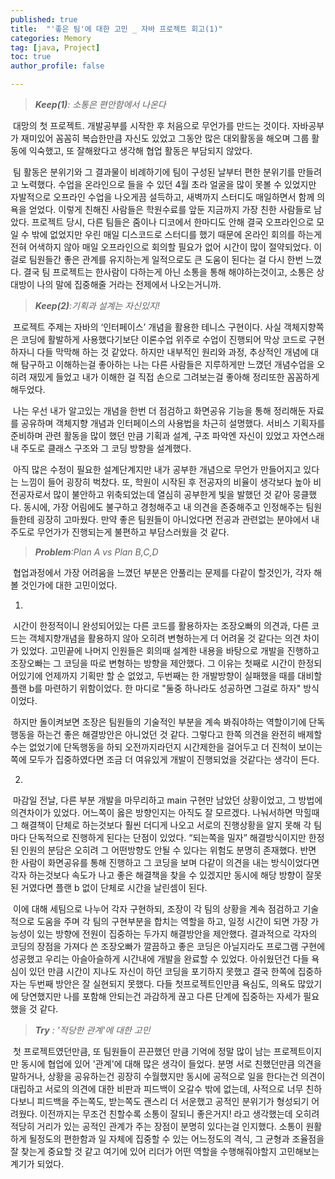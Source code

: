 ```yaml
---
published: true
title:  "'좋은 팀'에 대한 고민 _ 자바 프로젝트 회고(1)"
categories: Memory
tag: [java, Project] 
toc: true
author_profile: false 

---
```




> ***Keep(1)**: 소통은 편안함에서 나온다*

​	대망의 첫 프로젝트. 개발공부를 시작한 후 처음으로 무언가를 만드는 것이다. 자바공부가 재미있어 꼼꼼히 복습한만큼 자신도 있었고 그동안 많은 대외활동을 해오며 그룹 활동에 익숙했고, 또 잘해왔다고 생각해 협업 활동은 부담되지 않았다. 

​	팀 활동은 분위기와 그 결과물이 비례하기에 팀이 구성된 날부터 편한 분위기를 만들려고 노력했다. 수업을 온라인으로 들을 수 있던 4월 초라 얼굴을 많이 못볼 수 있었지만 자발적으로 오프라인 수업을 나오게끔 설득하고, 새벽까지 스터디도 매일하면서 함께 의욕을 얻었다. 이렇게 친해진 사람들은 학원수료를 앞둔 지금까지 가장 친한 사람들로 남았다. 프로젝트 당시, 다른 팀들은 줌이나 디코에서 한마디도 안해 결국 오프라인으로 모일 수 밖에 없었지만 우린 매일 디스코드로 스터디를 했기 때문에 온라인 회의를 하는게 전혀 어색하지 않아 매일 오프라인으로 회의할 필요가 없어 시간이 많이 절약되었다. 이걸로 팀원들간 좋은 관계를 유지하는게 일적으로도 큰 도움이 된다는 걸 다시 한번 느꼈다. 결국 팀 프로젝트는 한사람이 다하는게 아닌 소통을 통해 해야하는것이고, 소통은 상대방이 나의 말에 집중해줄 거라는 전제에서 나오는거니까.  



>  ***Keep(2)**:기획과 설계는 자신있지!*

​	프로젝트 주제는 자바의 ‘인터페이스’ 개념을 활용한 테니스 구현이다. 사실 객체지향쪽은 코딩에 활발하게 사용했다기보단 이론수업 위주로 수업이 진행되어 막상 코드로 구현하자니 다들 막막해 하는 것 같았다. 하지만 내부적인 원리와 과정, 추상적인 개념에 대해 탐구하고 이해하는걸 좋아하는 나는 다른 사람들은 지루하게만 느꼈던 개념수업을 오히려 재밌게 들었고 내가 이해한 걸 직접 손으로 그려보는걸 좋아해 정리또한 꼼꼼하게 해두었다. 

​	나는 우선 내가 알고있는 개념을 한번 더 점검하고 화면공유 기능을 통해 정리해둔 자료를 공유하며 객체지향 개념과 인터페이스의 사용법을 차근히 설명했다. 서비스 기획자를 준비하며 관련 활동을 많이 했던 만큼 기획과 설계, 구조 파악엔 자신이 있었고 자연스래 내 주도로 클래스 구조와 그 코딩 방향을 설계했다. 

​	아직 많은 수정이 필요한 설계단계지만 내가 공부한 개념으로 무언가 만들어지고 있다는 느낌이 들어 굉장히 벅찼다. 또, 학원이 시작된 후 전공자의 비율이 생각보다 높아 비전공자로서 많이 불안하고 위축되었는데 열심히 공부한게 빛을 발했던 것 같아 뭉클했다. 동시에, 가장 어림에도 불구하고 경청해주고 내 의견을 존중해주고 인정해주는 팀원들한테 굉장히 고마웠다. 만약 좋은 팀원들이 아니었다면 전공과 관련없는 분야에서 내 주도로 무언가가 진행되는게 불편하고 부담스러웠을 것 같다. 



> ***Problem**:Plan A vs Plan B,C,D*

​	협업과정에서 가장 어려움을 느꼈던 부분은 안풀리는 문제를 다같이 할것인가, 각자 해볼 것인가에 대한 고민이었다. 

1) 

​	시간이 한정적이니 완성되어있는 다른 코드를 활용하자는 조장오빠의 의견과, 다른 코드는 객체지향개념을 활용하지 않아 오히려 변형하는게 더 어려울 것 같다는 의견 차이가 있었다. 고민끝에 나머지 인원들은 회의때 설계한 내용을 바탕으로 개발을 진행하고 조장오빠는 그 코딩을 따로 변형하는 방향을 제안했다. 그 이유는 첫째로 시간이 한정되어있기에 언제까지 기획만 할 순 없었고, 두번째는 한 개발방향이 실패했을 때를 대비할 플랜 b를 마련하기 위함이었다. 한 마디로 "둘중 하나라도 성공하면 그걸로 하자" 방식이었다. 

​	하지만 돌이켜보면 조장은 팀원들의 기술적인 부분을 계속 봐줘야하는 역할이기에 단독행동을 하는건 좋은 해결방안은 아니었던 것 같다. 그렇다고 한쪽 의견을 완전히 배제할 수는 없었기에  단독행동을 하되 오전까지라던지 시간제한을 걸어두고 더 진척이 보이는 쪽에 모두가 집중하였다면 조금 더 여유있게 개발이 진행되었을 것같다는 생각이 든다.

2. 

​	마감일 전날, 다른 부분 개발을 마무리하고 main 구현만 남았던 상황이었고, 그 방법에 의견차이가 있었다. 어느쪽이 옳은 방향인지는 아직도 잘 모르겠다. 나눠서하면 막힐때 그 해결책이 단체로 하는것보다 훨씬 더디게 나오고 서로의 진행상황을 알지 못해 각 팀마다 단독적으로 진행하게 된다는 단점이 있었다. “되는쪽을 밀자” 해결방식이지만 한정된 인원의 분담은 오히려 그 어떤방향도 안될 수 있다는 위험도 분명히 존재했다. 반면 한 사람이 화면공유를 통해 진행하고 그 코딩을 보며 다같이 의견을 내는 방식이었다면 각자 하는것보다 속도가 나고 좋은 해결책을 찾을 수 있겠지만 동시에 해당 방향이 잘못된 거였다면 플랜 b 없이 단체로 시간을 날린셈이 된다. 

​	이에 대해 세팀으로 나누어 각자 구현하되, 조장이 각 팀의 상황을 계속 점검하고 기술적으로 도움을 주며 각 팀의 구현부분을 합치는 역할을 하고, 일정 시간이 되면 가장 가능성이 있는 방향에 전원이 집중하는 두가지 해결방안을 제안했다. 결과적으로 각자의 코딩의 장점을 가져다 쓴 조장오빠가 깔끔하고 좋은 코딩은 아닐지라도 프로그램 구현에 성공했고 우리는 아슬아슬하게 시간내에 개발을 완료할 수 있었다. 아쉬웠던건 다들 욕심이 있던 만큼 시간이 지나도 자신이 하던 코딩을 포기하지 못했고 결국 한쪽에 집중하자는 두번째 방안은 잘 실현되지 못했다. 다들 첫프로젝트인만큼 욕심도, 의욕도 많았기에 당연했지만 나를 포함해 안되는건 과감하게 끊고 다른 단계에 집중하는 자세가 필요했을 것 같다.



> ***Try** : '적당한 관계'에 대한 고민*

​	첫 프로젝트였던만큼, 또 팀원들이 끈끈했던 만큼 기억에 정말 많이 남는 프로젝트이지만 동시에 협업에 있어 '관계'에 대해 많은 생각이 들었다. 분명 서로 친했던만큼 의견을 말하거나, 상황을 공유하는건 굉장히 수월했지만 동시에 공적으로 일을 한다는건 의견이 대립하고 서로의 의견에 대한 비판과 피드백이 오갈수 밖에 없는데, 사적으로 너무 친하다보니  피드백을 주는쪽도, 받는쪽도 괜스리 더 서운했고 공적인 분위기가 형성되기 어려웠다. 이전까지는 무조건 친할수록 소통이 잘되니 좋은거지! 라고 생각했는데 오히려 적당히 거리가 있는 공적인 관계가 주는 장점이 분명히 있다는걸 인지했다. 소통이 원활하게 될정도의 편한함과 일 자체에 집중할 수 있는 어느정도의 격식, 그 균형과 조율점을 잘 찾는게 중요할 것 같고 여기에 있어 리더가 어떤 역할을 수행해줘야할지 고민해보는 계기가 되었다. 



